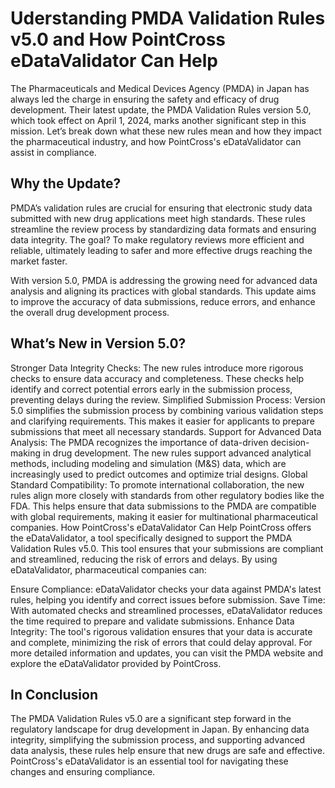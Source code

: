 # Uderstanding PMDA Validation Rules v5.0 and How PointCross eDataValidator Can Help
The Pharmaceuticals and Medical Devices Agency (PMDA) in Japan has always led the charge in ensuring the safety and efficacy of drug development. Their latest update, the PMDA Validation Rules version 5.0, which took effect on April 1, 2024, marks another significant step in this mission. Let’s break down what these new rules mean and how they impact the pharmaceutical industry, and how PointCross's eDataValidator can assist in compliance.

## Why the Update?
PMDA’s validation rules are crucial for ensuring that electronic study data submitted with new drug applications meet high standards. These rules streamline the review process by standardizing data formats and ensuring data integrity. The goal? To make regulatory reviews more efficient and reliable, ultimately leading to safer and more effective drugs reaching the market faster.

With version 5.0, PMDA is addressing the growing need for advanced data analysis and aligning its practices with global standards. This update aims to improve the accuracy of data submissions, reduce errors, and enhance the overall drug development process.

## What’s New in Version 5.0?
Stronger Data Integrity Checks: The new rules introduce more rigorous checks to ensure data accuracy and completeness. These checks help identify and correct potential errors early in the submission process, preventing delays during the review.
Simplified Submission Process: Version 5.0 simplifies the submission process by combining various validation steps and clarifying requirements. This makes it easier for applicants to prepare submissions that meet all necessary standards.
Support for Advanced Data Analysis: The PMDA recognizes the importance of data-driven decision-making in drug development. The new rules support advanced analytical methods, including modeling and simulation (M&S) data, which are increasingly used to predict outcomes and optimize trial designs.
Global Standard Compatibility: To promote international collaboration, the new rules align more closely with standards from other regulatory bodies like the FDA. This helps ensure that data submissions to the PMDA are compatible with global requirements, making it easier for multinational pharmaceutical companies.
How PointCross's eDataValidator Can Help
PointCross offers the eDataValidator, a tool specifically designed to support the PMDA Validation Rules v5.0. This tool ensures that your submissions are compliant and streamlined, reducing the risk of errors and delays. By using eDataValidator, pharmaceutical companies can:

Ensure Compliance: eDataValidator checks your data against PMDA's latest rules, helping you identify and correct issues before submission.
Save Time: With automated checks and streamlined processes, eDataValidator reduces the time required to prepare and validate submissions.
Enhance Data Integrity: The tool's rigorous validation ensures that your data is accurate and complete, minimizing the risk of errors that could delay approval.
For more detailed information and updates, you can visit the PMDA website and explore the eDataValidator provided by PointCross.

## In Conclusion
The PMDA Validation Rules v5.0 are a significant step forward in the regulatory landscape for drug development in Japan. By enhancing data integrity, simplifying the submission process, and supporting advanced data analysis, these rules help ensure that new drugs are safe and effective. PointCross's eDataValidator is an essential tool for navigating these changes and ensuring compliance.
